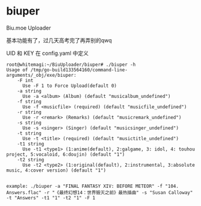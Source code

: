 # biuper
Biu.moe Uploader

基本功能有了，过几天高考完了再弄别的qwq

UID 和 KEY 在 config.yaml 中定义


    root@whitemagi:~/BiuUploader/biuper# ./biuper -h
    Usage of /tmp/go-build133564160/command-line-arguments/_obj/exe/biuper:
        -F int
          Use -F 1 to Force Upload(default 0)
        -a string
          Use -a <album> (Album) (default "musicalbum_undefined")
        -f string
          Use -f <musicfile> (required) (default "musicfile_undefined")
        -r string
          Use -r <remark> (Remarks) (default "musicremark_undefined")
        -s string
          Use -s <singer> (Singer) (default "musicsinger_undefined")
        -t string
          Use -t <title> (required) (default "musictitle_undefined")
        -t1 string
          Use -t1 <type1> (1:anime(default), 2:galgame, 3: idol, 4: touhou project, 5:vocaloid, 6:doujin) (default "1")
        -t2 string
          Use -t2 <type2> (1:original(default), 2:instrumental, 3:absolute music, 4:cover version) (default "1")

    
    example: ./biuper -a "FINAL FANTASY XIV: BEFORE METEOR" -f "104. Answers.flac" -r "《最终幻想14：世界毁灭之前》最热插曲" -s "Susan Calloway" -t "Answers" -t1 "1" -t2 "1" -F 1
